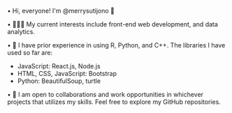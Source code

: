 • Hi, everyone! I'm @merrysutijono 👋

• 👩🏻‍💻 My current interests include front-end web development, and data analytics. 

• 🍃 I have prior experience in using R, Python, and C++. The libraries I have used so far are:
- JavaScript: React.js, Node.js
- HTML, CSS, JavaScript: Bootstrap
- Python: BeautifulSoup, turtle

• 🌻 I am open to collaborations and work opportunities in whichever projects that utilizes my skills. Feel free to explore my GitHub repositories.
